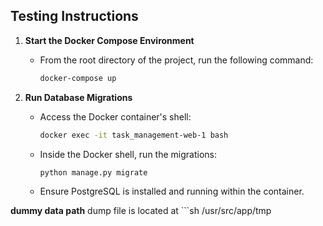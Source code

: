 ## Testing Instructions

1. **Start the Docker Compose Environment**
   - From the root directory of the project, run the following command:
     ```sh
     docker-compose up
     ```

2. **Run Database Migrations**
   - Access the Docker container's shell:
     ```sh
     docker exec -it task_management-web-1 bash
     ```
   - Inside the Docker shell, run the migrations:
     ```sh
     python manage.py migrate
     ```
   - Ensure PostgreSQL is installed and running within the container.


**dummy data path**
dump file is located at ```sh /usr/src/app/tmp
